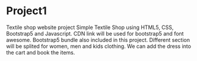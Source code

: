 # Project1
Textile shop website project
Simple Textile Shop using HTML5, CSS, Bootstrap5 and Javascript. 
CDN link will be used for bootstrap5 and font awesome. 
Bootstrap5 bundle also included in this project. 
Different section will be splited for women, men and kids clothing. 
We can add the dress into the cart and book the items.
